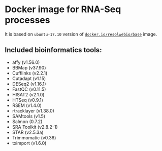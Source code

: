 # Docker image for RNA-Seq processes

It is based on `ubuntu-17.10` version of [`docker.io/resolwebio/base`](
https://hub.docker.com/r/resolwebio/base/) image.

Included bioinformatics tools:
------------------------------
* affy (v1.56.0)
* BBMap (v37.90)
* Cufflinks (v2.2.1)
* Cutadapt (v1.15)
* DESeq2 (v1.16.1)
* FastQC (v0.11.5)
* HISAT2 (v2.1.0)
* HTSeq (v0.9.1)
* RSEM (v1.4.0)
* rtracklayer (v1.38.0)
* SAMtools (v1.5)
* Salmon (0.7.2)
* SRA Toolkit (v2.8.2-1)
* STAR (v2.5.3a)
* Trimmomatic (v0.36)
* tximport (v1.6.0)
